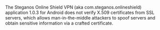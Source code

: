 The Steganos Online Shield VPN (aka com.steganos.onlineshield) application 1.0.3 for Android does not verify X.509 certificates from SSL servers, which allows man-in-the-middle attackers to spoof servers and obtain sensitive information via a crafted certificate.